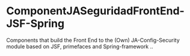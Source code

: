 # ComponentJASeguridadFrontEnd-JSF-Spring
Components that build the Front End to the  (Own) JA-Config-Security module based on JSF, primefaces and Spring-framework ..
